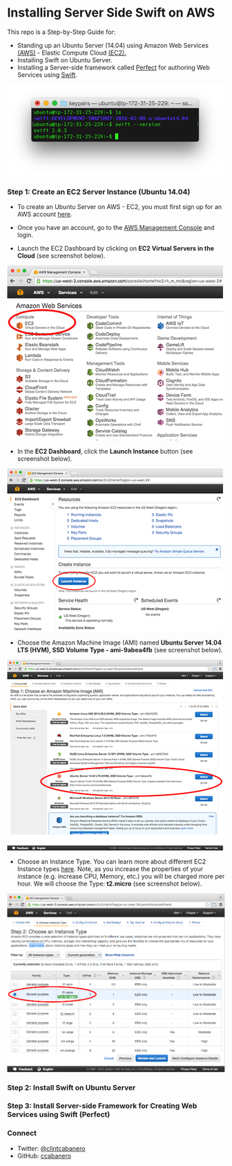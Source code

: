 # Installing Server Side Swift on AWS
This repo is a Step-by-Step Guide for:
* Standing up an Ubuntu Server (14.04) using Amazon Web Services [(AWS)](https://aws.amazon.com/) - Elastic Compute Cloud [(EC2).](https://aws.amazon.com/ec2/?nc2=h_l3_c)
* Installing Swift on Ubuntu Server. 
* Installing a Server-side framework called [Perfect](http://perfect.org/) for authoring Web Services using [Swift](https://developer.apple.com/swift/).

![swift-ubuntu-terminal](imgs/swift-ubuntu-terminal.png)

### Step 1: Create an EC2 Server Instance (Ubuntu 14.04)

* To create an Ubuntu Server on AWS - EC2, you must first sign up for an AWS account [here](https://aws.amazon.com/premiumsupport/signup/).

* Once you have an account, go to the [AWS Management Console](https://aws.amazon.com/console/) and login.

* Launch the EC2 Dashboard by clicking on __EC2 Virtual Servers in the Cloud__ (see screenshot below).

![aws-ec2](imgs/aws-ec2.png)

* In the __EC2 Dashboard__, click the __Launch Instance__ button (see screenshot below).

![aws-launch-instance](imgs/aws-launch-instance.png)

* Choose the Amazon Machine Image (AMI) named __Ubuntu Server 14.04 LTS (HVM), SSD Volume Type - ami-9abea4fb__ (see screenshot below).

![aws-ubuntu-ami](imgs/aws-ubuntu-ami.png)

* Choose an Instance Type.  You can learn more about different EC2 Instance types [here](https://aws.amazon.com/ec2/instance-types/). Note, as you increase the properties of your instance (e.g. increase CPU, Memory, etc.) you will be charged more per hour.  We will choose the Type: __t2.micro__ (see screenshot below).

![aws-instance-type](imgs/aws-instance-type.png)

### Step 2: Install Swift on Ubuntu Server

### Step 3: Install Server-side Framework for Creating Web Services using Swift (Perfect)


### Connect
* Twitter: [@clintcabanero](http://twitter.com/clintcabanero)
* GitHub: [ccabanero](http:///github.com/ccabanero)

